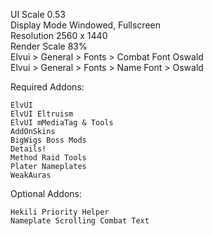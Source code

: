 UI Scale 0.53 <br>
Display Mode Windowed, Fullscreen <br>
Resolution 2560 x 1440 <br>
Render Scale 83% <br>
Elvui > General > Fonts > Combat Font Oswald <br>
Elvui > General > Fonts > Name Font > Oswald

Required Addons:

    ElvUI
    ElvUI Eltruism
    ElvUI mMediaTag & Tools
    AddOnSkins
    BigWigs Boss Mods
    Details!
    Method Raid Tools
    Plater Nameplates
    WeakAuras

Optional Addons:

    Hekili Priority Helper
    Nameplate Scrolling Combat Text
